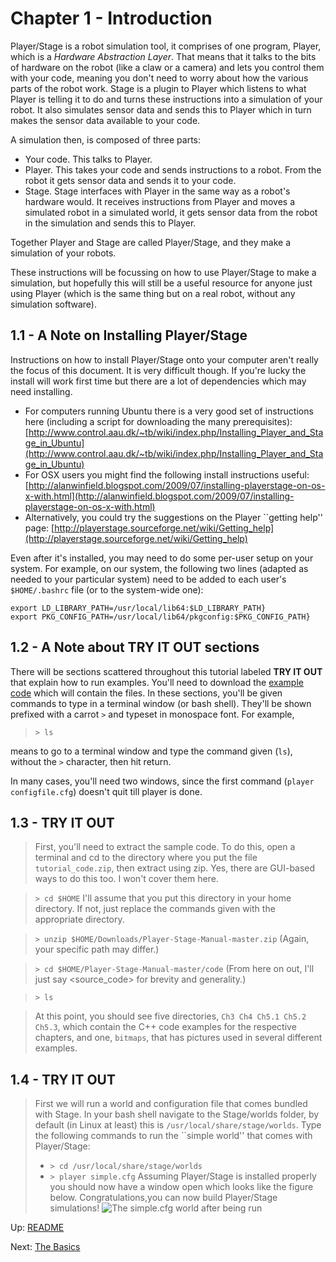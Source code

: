 # Chapter 1 -  Introduction

Player/Stage is a robot simulation tool, it comprises of one program,
Player, which is a *Hardware Abstraction Layer*. That means that it
talks to the bits of hardware on the robot (like a claw or a camera) and
lets you control them with your code, meaning you don't need to worry about
how the various parts of the robot work. Stage is a plugin to Player which
listens to what Player is telling it to do and turns these instructions
into a simulation of your robot. It also simulates sensor data and sends
this to Player which in turn makes the sensor data available to your code.

A simulation then, is composed of three parts:
* Your code. This talks to Player.
* Player. This takes your code and sends instructions to a robot. From the robot it gets sensor data and sends it to your code.
* Stage. Stage interfaces with Player in the same way as a robot's hardware would. It receives instructions from Player and moves a simulated robot in a simulated world, it gets sensor data from the robot in the simulation and sends this to Player.

Together Player and Stage are called Player/Stage, and they make a simulation of your robots.

These instructions will be focussing on how to use Player/Stage to make a
simulation, but hopefully this will still be a useful resource for anyone
just using Player (which is the same thing but on a real robot, without any simulation software).

## 1.1 - A Note on Installing Player/Stage
Instructions on how to install Player/Stage onto your computer aren't really the focus of this document. It is very difficult though. If you're lucky the install will work first time but there are a lot of dependencies which may need installing. 
* For computers running Ubuntu there is a very good set of instructions here (including a script for downloading the many prerequisites): [http://www.control.aau.dk/~tb/wiki/index.php/Installing_Player_and_Stage_in_Ubuntu](http://www.control.aau.dk/~tb/wiki/index.php/Installing_Player_and_Stage_in_Ubuntu)
* For OSX users you might find the following install instructions useful:
[http://alanwinfield.blogspot.com/2009/07/installing-playerstage-on-os-x-with.html](http://alanwinfield.blogspot.com/2009/07/installing-playerstage-on-os-x-with.html)
* Alternatively, you could try the suggestions on the Player ``getting help'' page:
[http://playerstage.sourceforge.net/wiki/Getting_help](http://playerstage.sourceforge.net/wiki/Getting_help)

Even after it's installed, you may need to do some per-user setup on your
system.  For example, on our system, the following two lines (adapted as
needed to your particular system) need to be
added to each user's `$HOME/.bashrc` file (or to the system-wide one): 
```
export LD_LIBRARY_PATH=/usr/local/lib64:$LD_LIBRARY_PATH}
export PKG_CONFIG_PATH=/usr/local/lib64/pkgconfig:$PKG_CONFIG_PATH}
```

## 1.2 - A Note about TRY IT OUT sections
There will be sections scattered throughout this tutorial labeled **TRY IT OUT**
that explain how to run examples. You'll need to download the [example
code](archive/master.zip) which will contain the files. In these sections,
you'll be given commands to type in a terminal window (or bash shell).
They'll be shown prefixed with a carrot `>` and
typeset in monospace font. For example, 

> `> ls`

means to go to a terminal window and type the command given (`ls`), without
the `>` character, then hit return.

In many cases, you'll need two windows, since the first command (`player
configfile.cfg`) doesn't quit till player is done.  

## 1.3 - TRY IT OUT
> First, you'll need to extract the sample code.  To do this, open a
> terminal and cd to the directory where you put the file
> `tutorial_code.zip`, then extract using zip.  Yes, there are
> GUI-based ways to do this too.  I won't cover them here.

> `> cd $HOME` I'll assume that you put this directory in your home directory.  If not, just replace the commands given with the appropriate directory. 

> `> unzip $HOME/Downloads/Player-Stage-Manual-master.zip` (Again,
> your specific path may differ.)

> `> cd $HOME/Player-Stage-Manual-master/code` (From here on out, I'll
> just say \<source_code\> for brevity and generality.)

> `> ls` 

> At this point, you should see five directories, `Ch3 Ch4 Ch5.1 Ch5.2
> Ch5.3`, which contain the C++ code examples for the respective chapters, and
> one, `bitmaps`, that has pictures used in several different examples.


## 1.4 - TRY IT OUT
> First we will run a world and configuration file that comes bundled with Stage. In your bash shell navigate to the Stage/worlds folder, by default (in Linux at least) this is `/usr/local/share/stage/worlds`. Type the following commands to run the ``simple world'' that comes with Player/Stage: 
> * `> cd /usr/local/share/stage/worlds` 
> * `> player simple.cfg`
> Assuming Player/Stage is installed properly you should now have a window open which looks like the figure below.  Congratulations,you can now build Player/Stage simulations!
> ![The simple.cfg world after being run](https://github.com/NickelsLab/Player-Stage-Manual/blob/master/pics/simpleworld.png)

Up: [README](README.md)

Next: [The Basics](BASICS.md)

